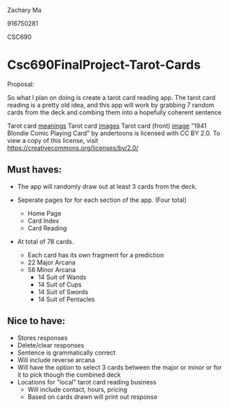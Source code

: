 Zachary Ma

916750281

CSC690

# Csc690FinalProject-Tarot-Cards

Proposal:

So what I plan on doing is create a tarot card reading app. The tarot card reading is a pretty old idea, and this app will work by grabbing 7 random cards from the deck and combing them into a hopefully coherent sentence

Tarot card [meanings](https://labyrinthos.co/blogs/tarot-card-meanings-list)
Tarot card [images](https://www.bennionkearny.com/free-tarot-cards/)
Tarot card (front) [image](https://search.creativecommons.org/photos/5340bb84-96f6-432e-81fa-2225aa8e6d69)
"1941 Blondie Comic Playing Card" by andertoons is licensed with CC BY 2.0. To view a copy of this license, visit https://creativecommons.org/licenses/by/2.0/

## Must haves:
- The app will randomly draw out at least 3 cards from the deck.

- Seperate pages for for each section of the app. (Four total)
	- Home Page
	- Card Index
	- Card Reading

- At total of 78 cards. 
	- Each card has its own fragment for a prediction
	- 22 Major Arcana
	- 56 Minor Arcana
		- 14 Suit of Wands
		- 14 Suit of Cups
		- 14 Suit of Swords
		- 14 Suit of Pentacles 

## Nice to have:
- Stores responses
- Delete/clear responses
- Sentence is grammatically correct
- Will include reverse arcana
- Will have the option to select 3 cards between the major or minor or for it to pick though the combined deck
- Locations for "local" tarot card reading business
	- Will include contact, hours, pricing
	- Based on cards drawn will print out response
